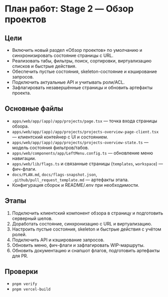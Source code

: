 # План работ: Stage 2 — Обзор проектов

## Цели
- Включить новый раздел «Обзор проектов» по умолчанию и синхронизировать состояние страницы с URL.
- Реализовать табы, фильтры, поиск, сортировки, виртуализацию списков и быстрые действия.
- Обеспечить пустые состояния, skeleton-состояние и кэширование запросов.
- Подключить актуальные API и учитывать роли/ACL.
- Зафлагировать незавершённые страницы и обновить артефакты проекта.

## Основные файлы
- `apps/web/app/(app)/app/projects/page.tsx` — точка входа страницы обзора.
- `apps/web/app/(app)/app/projects/projects-overview-page-client.tsx` — клиентский контейнер с UI и состоянием.
- `apps/web/app/(app)/app/projects/projects-overview-state.ts` — модель состояния фильтров/табов.
- `apps/web/components/app/LeftMenu.config.ts` — обновление меню навигации.
- `apps/web/lib/flags.ts` и связанные страницы (`templates`, `workspace`) — фич-флаги.
- `docs/PLAN.md`, `docs/flags-snapshot.json`, `.github/pull_request_template.md` — артефакты этапа.
- Конфигурация сборок и README/.env при необходимости.

## Этапы
1. Подключить клиентский компонент обзора в страницу и подготовить серверный шелов.
2. Доработать состояние, синхронизацию с URL и виртуализацию.
3. Настроить пустые состояния, skeleton и быстрые действия с учётом ролей.
4. Подключить API и кэширование запросов.
5. Обновить меню, фич-флаги и зафлагировать WIP-маршруты.
6. Обновить документацию и снапшот флагов, подготовить артефакты для PR.

## Проверки
- `pnpm verify`
- `pnpm vercel-build`
